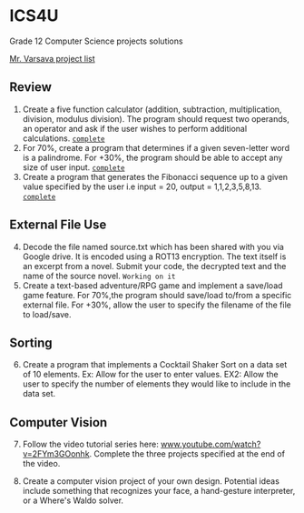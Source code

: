 # ICS4U
 Grade 12 Computer Science projects solutions

[Mr. Varsava project list](http://mrvarsava.weebly.com/ics4u-project-list.html)

## Review
1. Create a five function calculator (addition, subtraction, multiplication, division, modulus division). The program should request two operands, an operator and ask if the user wishes to perform additional calculations. [`complete`](src/calculator.cpp)
2. For 70%, create a program that determines if a given seven-letter word is a palindrome. For +30%, the program should be able to accept any size of user input. [`complete`](src/palindrome.cpp)
3. Create a program that generates the Fibonacci sequence up to a given value specified by the user i.e input = 20, output = 1,1,2,3,5,8,13. [`complete`](src/fibonacci.cpp)

## External File Use
4. Decode the file named source.txt which has been shared with you via Google drive. It is encoded using a ROT13 encryption. The text itself is an excerpt from a novel. Submit your code, the decrypted text and the name of the source novel. `Working on it`
5. Create a text-based adventure/RPG game and implement a save/load game feature. For 70%,the program should save/load to/from a specific external file. For +30%, allow the user to specify the filename of the file to load/save.

## Sorting
6. Create a program that implements a Cocktail Shaker Sort on a data set of 10 elements. Ex: Allow for the user to enter values. EX2: Allow the user to specify the number of elements they would like to include in the data set.

## Computer Vision
7. Follow the video tutorial series here: www.youtube.com/watch?v=2FYm3GOonhk. Complete the three projects specified at the end of the video.

8. Create a computer vision project of your own design. Potential ideas include something that recognizes your face, a hand-gesture interpreter, or a Where's Waldo solver. 

